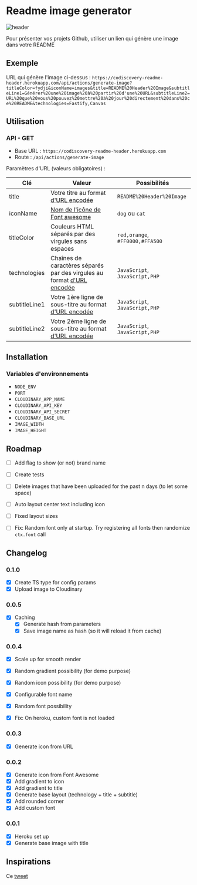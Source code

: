 # Readme image generator

![header](https://codiscovery-readme-header.herokuapp.com/api/actions/generate-image?titleColor=fydji&iconName=images&title=README%20Header%20Image&subtitleLine1=Générer%20une%20image%20à%20partir%20d'une%20URL&subtitleLine2=URL%20que%20vous%20pouvez%20mettre%20à%20jour%20directement%20dans%20ce%20README&technologies=Fastify,Canvas)

Pour présenter vos projets Github, utiliser un lien qui génère une image dans votre README

## Exemple

URL qui génère l'image ci-dessus :
`https://codiscovery-readme-header.herokuapp.com/api/actions/generate-image?titleColor=fydji&iconName=images&title=README%20Header%20Image&subtitleLine1=Générer%20une%20image%20à%20partir%20d'une%20URL&subtitleLine2=URL%20que%20vous%20pouvez%20mettre%20à%20jour%20directement%20dans%20ce%20README&technologies=Fastify,Canvas`

## Utilisation

### API - GET

- Base URL : `https://codiscovery-readme-header.herokuapp.com`
- Route : `/api/actions/generate-image`

Paramètres d'URL (valeurs obligatoires) :

| Clé           |  Valeur                                                                                                                                                           | Possibilités                    |
| ------------- | ----------------------------------------------------------------------------------------------------------------------------------------------------------------- | ------------------------------- |
| title         | Votre titre au format [d'URL encodée](https://developer.mozilla.org/fr/docs/Web/JavaScript/Reference/Global_Objects/encodeURI)                                    | `README%20Header%20Image`       |
| iconName      | [Nom de l'icône de Font awesome](https://fontawesome.com/search?m=free)                                                                                           | `dog` ou `cat`                  |
| titleColor    | Couleurs HTML séparés par des virgules sans espaces                                                                                                               | `red,orange`, `#FF0000,#FFA500` |
| technologies  | Chaînes de caractères séparés par des virgules au format [d'URL encodée](https://developer.mozilla.org/fr/docs/Web/JavaScript/Reference/Global_Objects/encodeURI) | `JavaScript`, `JavaScript,PHP`  |
| subtitleLine1 | Votre 1ère ligne de sous-titre au format [d'URL encodée](https://developer.mozilla.org/fr/docs/Web/JavaScript/Reference/Global_Objects/encodeURI)                 | `JavaScript`, `JavaScript,PHP`  |
| subtitleLine2 | Votre 2ème ligne de sous-titre au format [d'URL encodée](https://developer.mozilla.org/fr/docs/Web/JavaScript/Reference/Global_Objects/encodeURI)                 | `JavaScript`, `JavaScript,PHP`  |

## Installation

### Variables d'environnements

- `NODE_ENV`
- `PORT`
- `CLOUDINARY_APP_NAME`
- `CLOUDINARY_API_KEY`
- `CLOUDINARY_API_SECRET`
- `CLOUDINARY_BASE_URL`
- `IMAGE_WIDTH`
- `IMAGE_HEIGHT`

## Roadmap

- [ ] Add flag to show (or not) brand name

- [ ] Create tests
- [ ] Delete images that have been uploaded for the past n days (to let some space)
- [ ] Auto layout center text including icon
- [ ] Fixed layout sizes
- [ ] Fix: Random font only at startup. Try registering all fonts then randomize `ctx.font` call

## Changelog

### 0.1.0

- [x] Create TS type for config params
- [x] Upload image to Cloudinary

### 0.0.5

- [x] Caching
  - [x] Generate hash from parameters
  - [x] Save image name as hash (so it will reload it from cache)

### 0.0.4

- [x] Scale up for smooth render
- [x] Random gradient possibility (for demo purpose)
- [x] Random icon possibility (for demo purpose)
- [x] Configurable font name
- [x] Random font possibility

- [x] Fix: On heroku, custom font is not loaded

### 0.0.3

- [x] Generate icon from URL

### 0.0.2

- [x] Generate icon from Font Awesome
- [x] Add gradient to icon
- [x] Add gradient to title
- [x] Generate base layout (technology + title + subtitle)
- [x] Add rounded corner
- [x] Add custom font

### 0.0.1

- [x] Heroku set up
- [x] Generate base image with title

## Inspirations

Ce [tweet](https://twitter.com/ospfranco/status/1516658032784166912)
